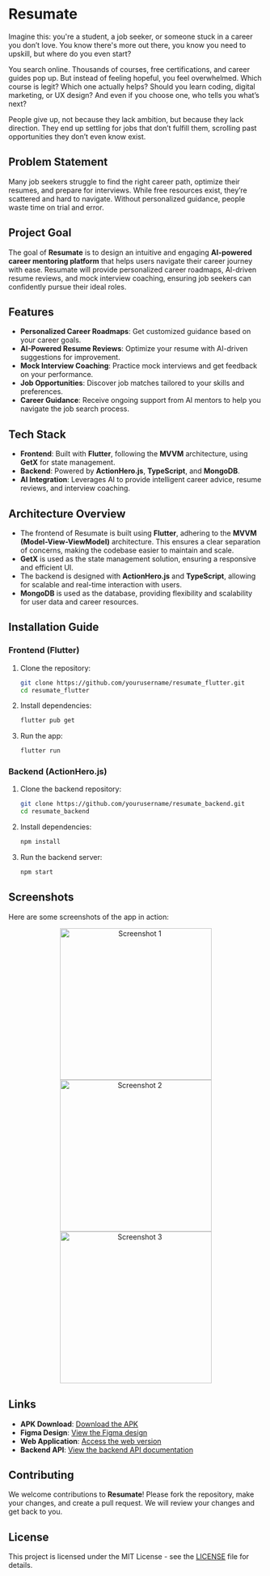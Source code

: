 # **Resumate**

Imagine this: you're a student, a job seeker, or someone stuck in a career you don’t love. You know there's more out there, you know you need to upskill, but where do you even start?

You search online. Thousands of courses, free certifications, and career guides pop up. But instead of feeling hopeful, you feel overwhelmed. Which course is legit? Which one actually helps? Should you learn coding, digital marketing, or UX design? And even if you choose one, who tells you what’s next?

People give up, not because they lack ambition, but because they lack direction. They end up settling for jobs that don’t fulfill them, scrolling past opportunities they don’t even know exist.

## **Problem Statement**

Many job seekers struggle to find the right career path, optimize their resumes, and prepare for interviews. While free resources exist, they’re scattered and hard to navigate. Without personalized guidance, people waste time on trial and error.

## **Project Goal**

The goal of **Resumate** is to design an intuitive and engaging **AI-powered career mentoring platform** that helps users navigate their career journey with ease. Resumate will provide personalized career roadmaps, AI-driven resume reviews, and mock interview coaching, ensuring job seekers can confidently pursue their ideal roles.

## **Features**

- **Personalized Career Roadmaps**: Get customized guidance based on your career goals.
- **AI-Powered Resume Reviews**: Optimize your resume with AI-driven suggestions for improvement.
- **Mock Interview Coaching**: Practice mock interviews and get feedback on your performance.
- **Job Opportunities**: Discover job matches tailored to your skills and preferences.
- **Career Guidance**: Receive ongoing support from AI mentors to help you navigate the job search process.

## **Tech Stack**

- **Frontend**: Built with **Flutter**, following the **MVVM** architecture, using **GetX** for state management.
- **Backend**: Powered by **ActionHero.js**, **TypeScript**, and **MongoDB**.
- **AI Integration**: Leverages AI to provide intelligent career advice, resume reviews, and interview coaching.

## **Architecture Overview**

- The frontend of Resumate is built using **Flutter**, adhering to the **MVVM (Model-View-ViewModel)** architecture. This ensures a clear separation of concerns, making the codebase easier to maintain and scale.
- **GetX** is used as the state management solution, ensuring a responsive and efficient UI.
- The backend is designed with **ActionHero.js** and **TypeScript**, allowing for scalable and real-time interaction with users.
- **MongoDB** is used as the database, providing flexibility and scalability for user data and career resources.

## **Installation Guide**

### **Frontend (Flutter)**

1. Clone the repository:

    ```bash
    git clone https://github.com/yourusername/resumate_flutter.git
    cd resumate_flutter
    ```

2. Install dependencies:

    ```bash
    flutter pub get
    ```

3. Run the app:

    ```bash
    flutter run
    ```

### **Backend (ActionHero.js)**

1. Clone the backend repository:

    ```bash
    git clone https://github.com/yourusername/resumate_backend.git
    cd resumate_backend
    ```

2. Install dependencies:

    ```bash
    npm install
    ```

3. Run the backend server:

    ```bash
    npm start
    ```

## **Screenshots**

Here are some screenshots of the app in action:

<p align="center">
  <img src="screenshots/screenshot1.png" alt="Screenshot 1" width="300"/>
  <img src="screenshots/screenshot2.png" alt="Screenshot 2" width="300"/>
  <img src="screenshots/screenshot3.png" alt="Screenshot 3" width="300"/>
</p>


## **Links**

- **APK Download**: [Download the APK](https://drive.google.com/drive/folders/1Ath_rNVLWPxO6YylJf1BtSAEzQjJ2iaB?usp=drive_link)
- **Figma Design**: [View the Figma design](https://www.figma.com/design/MoGYjG2sGtVZHkIYeHtuLx/ResuMate?node-id=44-2304&t=VC1dFgCELWCbtVb2-1)
- **Web Application**: [Access the web version](https://heroic-pavlova-0dcaef.netlify.app/)
- **Backend API**: [View the backend API documentation](https://resumate-backend-6dis.onrender.com)


## **Contributing**

We welcome contributions to **Resumate**! Please fork the repository, make your changes, and create a pull request. We will review your changes and get back to you.

## **License**

This project is licensed under the MIT License - see the [LICENSE](LICENSE) file for details.
